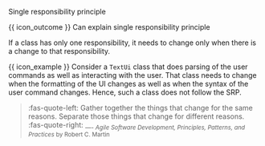 <span id="title">Single responsibility principle</span>

<span id="prereqs"></span>

<span id="outcomes">{{ icon_outcome }} Can explain single responsibility principle</span>

<div id="body">

<box type="definition" seamless>
<include src="../../common/definitions.md#def-single-responsibility-principle" />
</box>

If a class has only one responsibility, it needs to change only when there is a change to that responsibility.

<box>

{{ icon_example }} Consider a `TextUi` class that does parsing of the user commands as well as interacting with the user. That class needs to change when the formatting of the UI changes as well as when the syntax of the user command changes. Hence, such a class does not follow the SRP.

</box>

>:fas-quote-left: Gather together the things that change for the same reasons. Separate those things that change for different reasons. :fas-quote-right: <sub>―- _Agile Software Development, Principles, Patterns, and Practices_ by Robert C. Martin</sub>

</div>

<div id="extras">

<include src="resources.md" />

</div>
